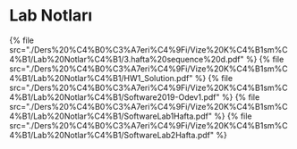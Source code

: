 # Lab Notları

<!--Index-->

{% file src="./Ders%20%C4%B0%C3%A7eri%C4%9Fi/Vize%20K%C4%B1sm%C4%B1/Lab%20Notlar%C4%B1/3.hafta%20sequence%20d.pdf" %}
{% file src="./Ders%20%C4%B0%C3%A7eri%C4%9Fi/Vize%20K%C4%B1sm%C4%B1/Lab%20Notlar%C4%B1/HW1_Solution.pdf" %}
{% file src="./Ders%20%C4%B0%C3%A7eri%C4%9Fi/Vize%20K%C4%B1sm%C4%B1/Lab%20Notlar%C4%B1/Software2019-Odev1.pdf" %}
{% file src="./Ders%20%C4%B0%C3%A7eri%C4%9Fi/Vize%20K%C4%B1sm%C4%B1/Lab%20Notlar%C4%B1/SoftwareLab1Hafta.pdf" %}
{% file src="./Ders%20%C4%B0%C3%A7eri%C4%9Fi/Vize%20K%C4%B1sm%C4%B1/Lab%20Notlar%C4%B1/SoftwareLab2Hafta.pdf" %}

<!--Index-->

